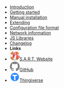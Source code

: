 - [Introduction](introduction.md)
- [Getting started](getting_started.md)
- [Manual installation](manual_install.md)
- [Extending](extending.md)
- [Configuration file format](config_schema.md)
- [Network information](network.md)
- [JS Libraries](js_libraries.md)
- [Changelog](changelog.md)
- **Links**
- [![S.A.R.T. Website](assets/logo.svg)S.A.R.T. Website](https://www.sfxrescue.com/)
- [![GitHub](assets/github.svg)GitHub](https://www.github.com/SFXRescue/)
- [![Thingiverse](assets/thingiverse.svg)Thingiverse](https://www.thingiverse.com/SFXRescue/designs)
